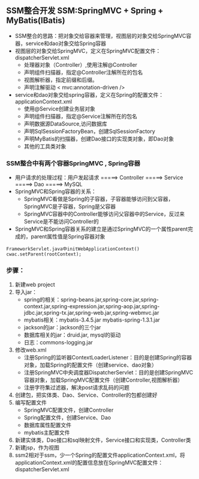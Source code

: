 ## SSM整合开发 SSM:SpringMVC + Spring + MyBatis(IBatis)
* SSM整合的思路：把对象交给容器来管理，视图层的对象交给SpringMVC容器，service和dao对象交给Spring容器
* 视图层的对象交给SpringMVC，定义在SpringMVC配置文件：dispatcherServlet.xml
   * 处理器对象（Controller）,使用注解@Controller
   * 声明组件扫描器，指定@Controller注解所在的包名
   * 视图解析器，指定前缀和后缀。
   * 声明注解驱动 < mvc:annotation-driven />
* service和dao对象交给spring容器，定义在Spring的配置文件：applicationContext.xml
   * 使用@Service创建业务层对象
   * 声明组件扫描器，指定@Service注解所在的包名  
   * 声明数据源DataSource,访问数据库
   * 声明SqlSessionFactoryBean，创建SqlSessionFactory
   * 声明MyBatis的扫描器，创建Dao接口的实现类对象，即Dao对象
   * 其他的工具类对象
### SSM整合中有两个容器SpringMVC , Spring容器
* 用户请求的处理过程：用户发起请求 =====> Controller =====> Service =====> Dao =====> MySQL
* SpringMVC和Spring容器的关系：
   * SpringMVC看做是Spring的子容器，子容器能够访问到父容器，SpringMVC是子容器，Spring是父容器
   * SpringMVC容器中的Controller能够访问父容器中的Service，反过来Service是不能访问Controller的
* SpringMVC和Spring容器关系的建立是通过SpringMVC的一个属性parent完成的，parent属性值是Spring容器对象
```
FrameworkServlet.java中initWebApplicationContext()
cwac.setParent(rootContext);
```
### 步骤：
1. 新建web project
2. 导入jar：
   * spring的相关：spring-beans.jar,spring-core.jar,spring-context.jar,spring-expression.jar,spring-aop.jar,spring-jdbc.jar,spring-tx.jar,spring-web.jar,spring-webmvc.jar 
   * mybatis相关：mybatis-3.4.5.jar mybatis-spring-1.3.1.jar
   * jackson的jar：jackson的三个jar
   * 数据库相关的jar：druid.jar, mysql的驱动
   * 日志：commons-logging.jar
3. 修改web.xml
   * 注册Spring的监听器ContextLoaderListener：目的是创建Spring的容器对象，加载Spring的配置文件（创建service、dao对象）
   * 注册SpringMVC中央调度器DispatcherServlet：目的是创建SpringMVC容器对象，加载SpringMVC配置文件（创建Controller,视图解析器）
   * 注册字符集过滤器，解决post请求乱码的问题
4. 创建包，把实体类、Dao、Service、Controller的包都创建好
5. 编写配置文件
   * SpringMVC配置文件，创建Controller
   * Spring配置文件，创建Service、Dao
   * 数据库属性配置文件
   * mybatis主配置文件
6.  新建实体类，Dao接口和sql映射文件，Service接口和实现类，Controller类
7. 新建jsp，作为视图
8. ssm2相对于ssm，少一个Spring的配置文件applicationContext.xml，将applicationContext.xml的配置信息放在SpringMVC配置文件：dispatcherServlet.xml



